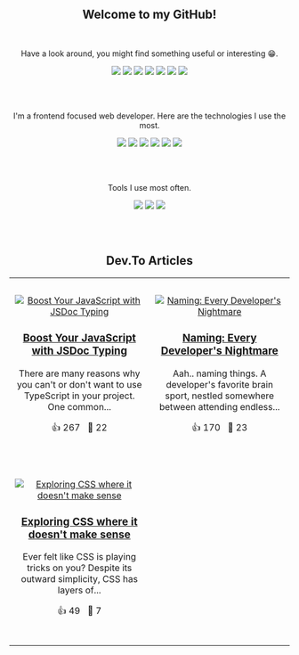 
<div align="center">
<h2>Welcome to my GitHub!</h2>
<br>

Have a look around, you might find something useful or interesting 😁.

<a href="https://dev.to/samuel-braun"><img src="https://img.shields.io/badge/dev.to-0A0A0A?style=for-the-badge&logo=devdotto&logoColor=white"></a>
<a href="https://www.webry.com/"><img src="https://img.shields.io/badge/Webry.com-1E1E1E?style=for-the-badge&logo=blog&logoColor=white"></a>
<a href="https://www.linkedin.com/in/samuel-braun/"><img src="https://img.shields.io/badge/LinkedIn-0077B5?style=for-the-badge&logo=linkedin&logoColor=white"></a>
<a href="https://bitbucket.org/samuel-braun/"><img src="https://img.shields.io/badge/Bitbucket-0747a6?style=for-the-badge&logo=bitbucket&logoColor=white"></a>
<a href="https://gitlab.com/braunsa/"><img src="https://img.shields.io/badge/GitLab-eb452a?style=for-the-badge&logo=gitlab&logoColor=white"></a>
<a href="https://ko-fi.com/samuelbraun"><img src="https://img.shields.io/badge/Ko--fi-F16061?style=for-the-badge&logo=ko-fi&logoColor=white"></a>
<a href="https://open.spotify.com/user/office.samigo.a"><img src="https://img.shields.io/badge/Spotify-16a349?&style=for-the-badge&logo=spotify&logoColor=white"></a>

<br>&nbsp;

I'm a frontend focused web developer. Here are the technologies I use the most.

<img src="https://img.shields.io/badge/HTML5-E34F26?style=for-the-badge&logo=html5&logoColor=white">
<img src="https://img.shields.io/badge/CSS3-1572B6?style=for-the-badge&logo=css3&logoColor=white">
<img src="https://img.shields.io/badge/JavaScript-323330?style=for-the-badge&logo=javascript&logoColor=F7DF1E">
<img src="https://img.shields.io/badge/TypeScript-007ACC?style=for-the-badge&logo=typescript&logoColor=white">
<img src="https://img.shields.io/badge/Vue.js-35495E?style=for-the-badge&logo=vue.js&logoColor=4FC08D">
<img src="https://img.shields.io/badge/Tailwind-2682ab?style=for-the-badge&logo=tailwind-css&logoColor=white">

<br>&nbsp;

Tools I use most often.

<img src="https://img.shields.io/badge/Vercel-000000?style=for-the-badge&logo=vercel&logoColor=white">
<img src="https://img.shields.io/badge/Figma-F24E1E?style=for-the-badge&logo=figma&logoColor=white">
<img src="https://img.shields.io/badge/Notion-000000?style=for-the-badge&logo=notion&logoColor=white">

&nbsp;<br>&nbsp;

<h2>Dev.To Articles</h2>
<table style="border-collapse: collapse; width: 100%;">
<tr style="border: none;">

<td align="center" width="50%" style="border: none; padding: 10px;">
	&nbsp;<br>
	<a href="https://dev.to/samuel-braun/boost-your-javascript-with-jsdoc-typing-3hb3">
		<img src="https://media.dev.to/cdn-cgi/image/width=1000,height=420,fit=cover,gravity=auto,format=auto/https%3A%2F%2Fdev-to-uploads.s3.amazonaws.com%2Fuploads%2Farticles%2F7asfrwpndkv5yjpz6f8q.jpg" alt="Boost Your JavaScript with JSDoc Typing" style="max-width:100%;">
	</a>
	<h3><a href="https://dev.to/samuel-braun/boost-your-javascript-with-jsdoc-typing-3hb3">Boost Your JavaScript with JSDoc Typing</a></h3>
	<p>There are many reasons why you can't or don't want to use TypeScript in your project. One common...</p>
	<p>👍 267 &nbsp; 💬 22</p>
	&nbsp;<br>
</td>
	
<td align="center" width="50%" style="border: none; padding: 10px;">
	&nbsp;<br>
	<a href="https://dev.to/samuel-braun/naming-every-developers-nightmare-3ge8">
		<img src="https://media.dev.to/cdn-cgi/image/width=1000,height=420,fit=cover,gravity=auto,format=auto/https%3A%2F%2Fdev-to-uploads.s3.amazonaws.com%2Fuploads%2Farticles%2Fzh7jrbp60rcgo5l6u3ok.jpg" alt="Naming: Every Developer's Nightmare" style="max-width:100%;">
	</a>
	<h3><a href="https://dev.to/samuel-braun/naming-every-developers-nightmare-3ge8">Naming: Every Developer's Nightmare</a></h3>
	<p>Aah.. naming things. A developer's favorite brain sport, nestled somewhere between attending endless...</p>
	<p>👍 170 &nbsp; 💬 23</p>
	&nbsp;<br>
</td>
	</tr>
<tr style="border: none;">

<td align="center" width="50%" style="border: none; padding: 10px;">
	&nbsp;<br>
	<a href="https://dev.to/samuel-braun/exploring-css-where-it-doesnt-make-sense-417k">
		<img src="https://media.dev.to/cdn-cgi/image/width=1000,height=420,fit=cover,gravity=auto,format=auto/https%3A%2F%2Fdev-to-uploads.s3.amazonaws.com%2Fuploads%2Farticles%2Fala6ndbyxfdl5i7bf988.png" alt="Exploring CSS where it doesn't make sense" style="max-width:100%;">
	</a>
	<h3><a href="https://dev.to/samuel-braun/exploring-css-where-it-doesnt-make-sense-417k">Exploring CSS where it doesn't make sense</a></h3>
	<p>Ever felt like CSS is playing tricks on you? Despite its outward simplicity, CSS has layers of...</p>
	<p>👍 49 &nbsp; 💬 7</p>
	&nbsp;<br>
</td>
	</tr>
</table>


&nbsp;<br>&nbsp;
